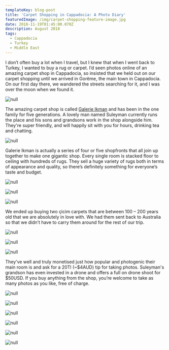 ```yaml
---
templateKey: blog-post
title: 'Carpet Shopping in Cappadocia: A Photo Diary'
featuredImage: /img/carpet-shopping-feature-image.jpg
date: 2018-11-19T01:45:00.070Z
description: August 2018
tags:
  - Cappadocia
  - Turkey
  - Middle East
---
```

I don’t often buy a lot when I travel, but I knew that when I went back to Turkey, I wanted to buy a rug or carpet. I’d seen photos online of an amazing carpet shop in Cappadocia, so insisted that we held out on our carpet shopping until we arrived in Gorëme, the main town in Cappadocia. On our first day there, we wandered the streets searching for it, and I was over the moon when we found it.

![null](/img/twirling.jpg)

The amazing carpet shop is called [Galerie Ikman](http://www.galerieikman.com/) and has been in the one family for five generations. A lovely man named Suleyman currently runs the place and his sons and grandsons work in the shop alongside him. They're super friendly, and will happily sit with you for hours, drinking tea and chatting.

![null](/img/tea.jpg)

Galerie Ikman is actually a series of four or five shopfronts that all join up together to make one gigantic shop. Every single room is stacked floor to ceiling with hundreds of rugs. They sell a huge variety of rugs both in terms of appearance and quality, so there’s definitely something for everyone’s taste and budget.

![null](/img/ikman-1.jpg)

![null](/img/ikman-2.jpg)

![null](/img/ikman-3.jpg)

We ended up buying two çicim carpets that are between 100 – 200 years old that we are absolutely in love with. We had them sent back to Australia so that we didn’t have to carry them around for the rest of our trip. 

![null](/img/img_8205.jpg)

![null](/img/img_8206.jpg)

![null](/img/img_8207.jpg)

They’ve well and truly monetised just how popular and photogenic their main room is and ask for a 20Tl (~$4AUD) tip for taking photos. Suleyman's grandson has even invested in a drone and offers a full on drone shoot for $50USD. If you buy anything from the shop, you’re welcome to take as many photos as you like, free of charge.

![null](/img/jack.jpg)

![null](/img/jack-and-i.jpg)

![null](/img/me-1.jpg)

![null](/img/me-2.jpg)

![null](/img/me-3.jpg)

![null](/img/me-4.jpg)

